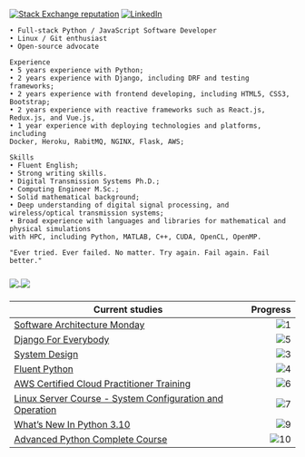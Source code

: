 
[![Stack Exchange reputation](https://img.shields.io/badge/Stack_Overflow-FE7A16?style=for-the-badge&logo=stack-overflow&logoColor=white)](https://stackoverflow.com/users/5114495/lucascavalcante)
[![LinkedIn](https://img.shields.io/badge/LinkedIn-0077B5?style=for-the-badge&logo=linkedin&logoColor=white)](https://linkedin.com/in/lucas-cp-cavalcante)


```
• Full-stack Python / JavaScript Software Developer
• Linux / Git enthusiast
• Open-source advocate

Experience
• 5 years experience with Python;
• 2 years experience with Django, including DRF and testing frameworks;
• 2 years experience with frontend developing, including HTML5, CSS3, Bootstrap;
• 2 years experience with reactive frameworks such as React.js, Redux.js, and Vue.js,
• 1 year experience with deploying technologies and platforms, including
Docker, Heroku, RabitMQ, NGINX, Flask, AWS;

Skills
• Fluent English;
• Strong writing skills.
• Digital Transmission Systems Ph.D.;
• Computing Engineer M.Sc.;
• Solid mathematical background;
• Deep understanding of digital signal processing, and wireless/optical transmission systems;
• Broad experience with languages and libraries for mathematical and physical simulations
with HPC, including Python, MATLAB, C++, CUDA, OpenCL, OpenMP.

"Ever tried. Ever failed. No matter. Try again. Fail again. Fail better."
```

###

<a href="https://github.com/cavalcantelucas/">
  <img align="center" src="https://github-readme-stats.vercel.app/api?username=cavalcantelucas&count_private=true&show_icons=true&hide=stars" />
</a>
<a href="https://github.com/cavalcantelucas/">
  <img align="center" src="https://github-readme-stats.vercel.app/api/top-langs/?username=cavalcantelucas&layout=compact" />
</a>

###

|Current studies|Progress|
|---|---:|
| [Software Architecture Monday](https://www.youtube.com/playlist?list=PLdsOZAx8I5umhnn5LLTNJbFgwA3xbycar) | ![1](https://progress-bar.dev/98/?title=ep.123\/ep.126&color=babaca&width=120) |
| [Django For Everybody](https://www.youtube.com/watch?v=o0XbHvKxw7Y&ab_channel=freeCodeCamp.org) | ![5](https://progress-bar.dev/30/?title=6:07:45\/18:40:43&color=babaca&width=120) |
| [System Design](https://www.youtube.com/playlist?list=PLMCXHnjXnTnvo6alSjVkgxV-VH6EPyvoX) | ![3](https://progress-bar.dev/30/?title=ep.11\/ep.36&color=babaca&width=120) |
| [Fluent Python](https://github.com/fluentpython/example-code-2e) | ![4](https://progress-bar.dev/25/?title=pg.181\/pg.711&color=babaca&width=120) |
| [AWS Certified Cloud Practitioner Training](https://www.youtube.com/watch?v=3hLmDS179YE&ab_channel=freeCodeCamp.org) | ![6](https://progress-bar.dev/17/?title=0:40:08\/3:58:00&color=babaca&width=120) |
| [Linux Server Course - System Configuration and Operation](https://www.youtube.com/watch?v=WMy3OzvBWc0&ab_channel=freeCodeCamp.org) | ![7](https://progress-bar.dev/10/?title=33:30\/5:26:45&color=babaca&width=120) |
| [What’s New In Python 3.10](https://docs.python.org/3.10/whatsnew/3.10.html) | ![9](https://progress-bar.dev/3/?title=parenthesized-context-managers&color=babaca&width=120) |
| [Advanced Python Complete Course](https://www.youtube.com/watch?v=HGOBQPFzWKo&ab_channel=freeCodeCamp.org) | ![10](https://progress-bar.dev/0/?title=0\/5:55:46&color=babaca&width=120) |
